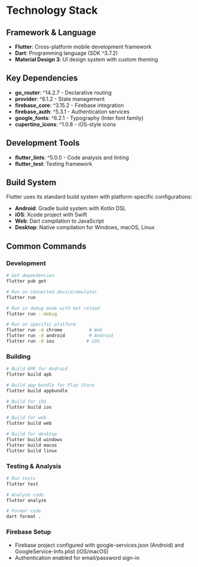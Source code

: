 # Technology Stack

## Framework & Language
- **Flutter**: Cross-platform mobile development framework
- **Dart**: Programming language (SDK ^3.7.2)
- **Material Design 3**: UI design system with custom theming

## Key Dependencies
- **go_router**: ^14.2.7 - Declarative routing
- **provider**: ^6.1.2 - State management
- **firebase_core**: ^3.15.2 - Firebase integration
- **firebase_auth**: ^5.3.1 - Authentication services
- **google_fonts**: ^6.2.1 - Typography (Inter font family)
- **cupertino_icons**: ^1.0.8 - iOS-style icons

## Development Tools
- **flutter_lints**: ^5.0.0 - Code analysis and linting
- **flutter_test**: Testing framework

## Build System
Flutter uses its standard build system with platform-specific configurations:
- **Android**: Gradle build system with Kotlin DSL
- **iOS**: Xcode project with Swift
- **Web**: Dart compilation to JavaScript
- **Desktop**: Native compilation for Windows, macOS, Linux

## Common Commands

### Development
```bash
# Get dependencies
flutter pub get

# Run on connected device/emulator
flutter run

# Run in debug mode with hot reload
flutter run --debug

# Run on specific platform
flutter run -d chrome          # Web
flutter run -d android         # Android
flutter run -d ios            # iOS
```

### Building
```bash
# Build APK for Android
flutter build apk

# Build app bundle for Play Store
flutter build appbundle

# Build for iOS
flutter build ios

# Build for web
flutter build web

# Build for desktop
flutter build windows
flutter build macos
flutter build linux
```

### Testing & Analysis
```bash
# Run tests
flutter test

# Analyze code
flutter analyze

# Format code
dart format .
```

### Firebase Setup
- Firebase project configured with google-services.json (Android) and GoogleService-Info.plist (iOS/macOS)
- Authentication enabled for email/password sign-in